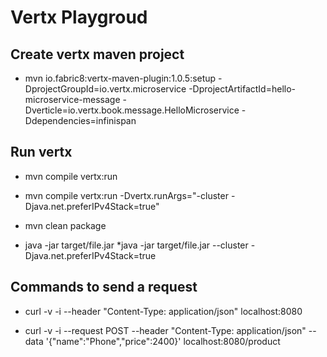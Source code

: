 # Vertx Playgroud

## Create vertx maven project
* mvn io.fabric8:vertx-maven-plugin:1.0.5:setup -DprojectGroupId=io.vertx.microservice -DprojectArtifactId=hello-microservice-message -Dverticle=io.vertx.book.message.HelloMicroservice -Ddependencies=infinispan

## Run vertx
* mvn compile vertx:run
* mvn compile vertx:run -Dvertx.runArgs="-cluster -Djava.net.preferIPv4Stack=true"

* mvn clean package
* java -jar target/file.jar 
*java -jar target/file.jar --cluster -Djava.net.preferIPv4Stack=true




## Commands to send a request

* curl -v -i --header "Content-Type: application/json"  localhost:8080

* curl -v -i --request POST --header "Content-Type: application/json" --data '{"name":"Phone","price":2400}' localhost:8080/product


